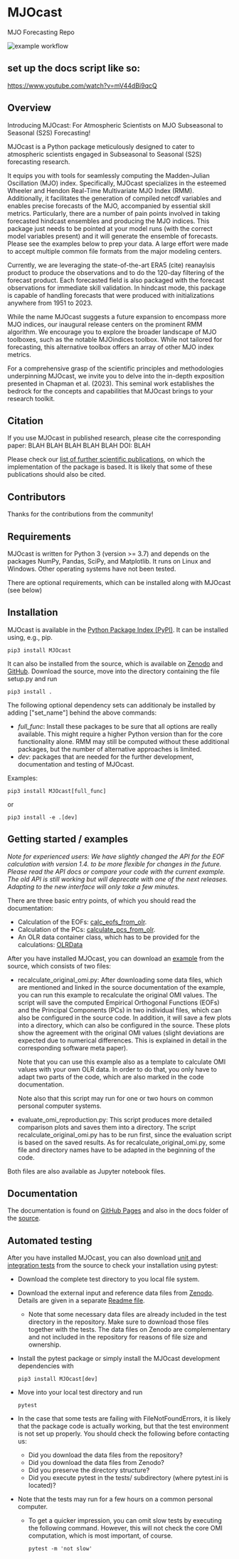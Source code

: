 # MJOcast
MJO Forecasting Repo

![example workflow](https://github.com/WillyChap/MJOcast/actions/workflows/pytest.yml/badge.svg)


## set up the docs script like so: 

https://www.youtube.com/watch?v=mV44dBi9qcQ


Overview
--------

Introducing MJOcast: For Atmospheric Scientists on MJO Subseasonal to Seasonal (S2S) Forecasting!

MJOcast is a Python package meticulously designed to cater to atmospheric scientists engaged in Subseasonal to Seasonal (S2S) forecasting research.

It equips you with  tools for seamlessly computing the Madden-Julian Oscillation (MJO) index. Specifically, MJOcast specializes in the esteemed Wheeler and Hendon Real-Time Multivariate MJO Index (RMM). Additionally, it facilitates the generation of compiled netcdf variables and enables precise forecasts of the MJO, accompanied by essential skill metrics. Particularly, there are a number of pain points involved in taking forecasted hindcast ensembles and producing the MJO indices. This package just needs to be pointed at your model runs (with the correct model variables present) and it will generate the ensemble of forecasts. Please see the examples below to prep your data. A large effort were made to accept multiple common file formats from the major modeling centers.

Currently, we are leveraging the state-of-the-art ERA5 (cite) reanaylsis product to produce the observations and to do the 120-day filtering of the forecast product. Each forecasted field is also packaged with the forecast observations for immediate skill validation. In hindcast mode, this package is capable of handling forecasts that were produced with initializations anywhere from 1951 to 2023. 

While the name MJOcast suggests a future expansion to encompass more MJO indices, our inaugural release centers on the prominent RMM algorithm. We encourage you to explore the broader landscape of MJO toolboxes, such as the notable MJOindices toolbox. While not tailored for forecasting, this alternative toolbox offers an array of other MJO index metrics.

For a comprehensive grasp of the scientific principles and methodologies underpinning MJOcast, we invite you to delve into the in-depth exposition presented in Chapman et al. (2023). This seminal work establishes the bedrock for the concepts and capabilities that MJOcast brings to your research toolkit.

Citation
--------
If you use MJOcast in published research, please cite the corresponding paper: BLAH BLAH BLAH BLAH BLAH DOI: BLAH

Please check our [list of further scientific publications](https://willychap.github.io/MJOcast/references.html), on which the
implementation of the package is based. It is likely that some of these publications should also be cited.

Contributors
------------
Thanks for the contributions from the community!


Requirements
------------
MJOcast is written for Python 3 (version >= 3.7) and depends on the packages NumPy, Pandas, SciPy, and Matplotlib. It runs on Linux
and Windows. Other operating systems have not been tested. 

There are optional requirements, which can be installed along with MJOcast (see below)

Installation
------------
MJOcast is available in the [Python Package Index (PyPI)](https://pypi.org/project/MJOcast/). It can be installed using, 
e.g., pip.
    
    pip3 install MJOcast
    
It can also be installed from the source, which is available on [Zenodo](http://dx.doi.org/10.5281/zenodo.3613752) and [GitHub](https://github.com/willychap/MJOcast). 
Download the source, move into the directory containing the file setup.py and run

    pip3 install .

The following optional dependency sets can additionaly be installed by adding ["set_name"] behind the above commands:
  * *full_func*: Install these packages to be sure that all options are really available. This might 
    require a higher Python version than for the core functionality alone. RMM may still be computed without these
    additional packages, but the number of alternative approaches is limited.
  * *dev*: packages that are needed for the further development, documentation and testing of MJOcast.

Examples: 

    pip3 install MJOcast[full_func]

or

    pip3 install -e .[dev]
 
Getting started / examples
--------------------------
*Note for experienced users: We have slightly changed the API for the EOF calculation with version 1.4. to be more flexible 
for changes in the future. Please read the API docs or compare your code with the current example. The old API is still
working but will deprecate with one of the next releases. Adapting to the new interface will only take a few minutes.*

There are three basic entry points, of which you should read the documentation:

* Calculation of the EOFs: [calc_eofs_from_olr](https://willychap.github.io/MJOcast/api/omi_calculator.html#MJOcast.omi.omi_calculator.calc_eofs_from_olr).
* Calculation of the PCs: [calculate_pcs_from_olr](https://willychap.github.io/MJOcast/api/omi_calculator.html#MJOcast.omi.omi_calculator.calculate_pcs_from_olr).
* An OLR data container class, which has to be provided for the calculations: [OLRData](https://willychap.github.io/MJOcast/api/olr_handling.html#MJOcast.olr_handling.OLRData)

After you have installed MJOcast, you can download an
[example](https://github.com/willychap/MJOcast/tree/master/examples/) from the source, which consists of two files: 

* recalculate_original_omi.py: After downloading some data files, which are mentioned and linked in the source
  documentation of the example, you can run this example to recalculate the original OMI values. The script will save
  the computed Empirical Orthogonal Functions (EOFs) and the Principal Components (PCs) in two individual files, which
  can also be configured in the source code. In addition, it will save a few plots into a directory, which can
  also be configured in the source. These plots show the agreement with the original OMI values (slight deviations are 
  expected due to numerical differences. This is explained in detail in the corresponding software meta paper).

  Note that you can use this example also as a template to calculate OMI values with your own OLR data. 
  In order to do that, you only have to adapt two parts of the code, which are also marked in the code documentation.

  Note also that this script may run for one or two hours on common personal computer systems.

* evaluate_omi_reproduction.py: This script produces more detailed comparison plots and saves them into a directory.
  The script recalculate_original_omi.py has to be run first, since the evaluation script is based on the saved results.
  As for recalculate_original_omi.py, some file and directory names have to be adapted in the beginning of the code.

Both files are also available as Jupyter notebook files.

Documentation
-----------------
The documentation is found on [GitHub Pages](https://willychap.github.io/MJOcast/) and also in the docs
folder of the [source](https://github.com/willychap/MJOcast/docs/).

Automated testing
-----------------
After you have installed MJOcast, you can also download
[unit and integration tests](https://github.com/cghoffmann/MJOcast/tree/master/tests/) from the source to check
your installation using pytest:

* Download the complete test directory to you local file system.

* Download the external input and reference data files from [Zenodo](https://doi.org/10.5281/zenodo.3746562). Details are given in a separate [Readme file](https://github.com/willychap/MJOcast/blob/master/tests/testdata/README). 
  * Note that some necessary data files are already included in the test directory in the repository. Make sure to download
    those files together with the tests. The data files on Zenodo are complementary and not 
    included in the repository for reasons of file size and ownership.

* Install the pytest package or simply install the MJOcast development dependencies with 

      pip3 install MJOcast[dev]

* Move into your local test directory and run

      pytest

* In the case that some tests are failing with FileNotFoundErrors, it is likely that the package code is actually working, but that the test 
  environment is not set up properly. You should check the following before contacting us:
   * Did you download the data files from the repository?
   * Did you download the data files from Zenodo?
   * Did you preserve the directory structure?
   * Did you execute pytest in the tests/ subdirectory (where pytest.ini is located)? 

* Note that the tests may run for a few hours on a common personal computer.
  * To get a quicker impression, you can omit slow tests by executing the following command. However, this will
    not check the core OMI computation, which is most important, of course.

        pytest -m 'not slow' 
